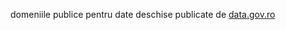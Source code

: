 
domeniile publice pentru date deschise publicate de [data.gov.ro](https://domenii.gov.ro/new/date-deschise/)
